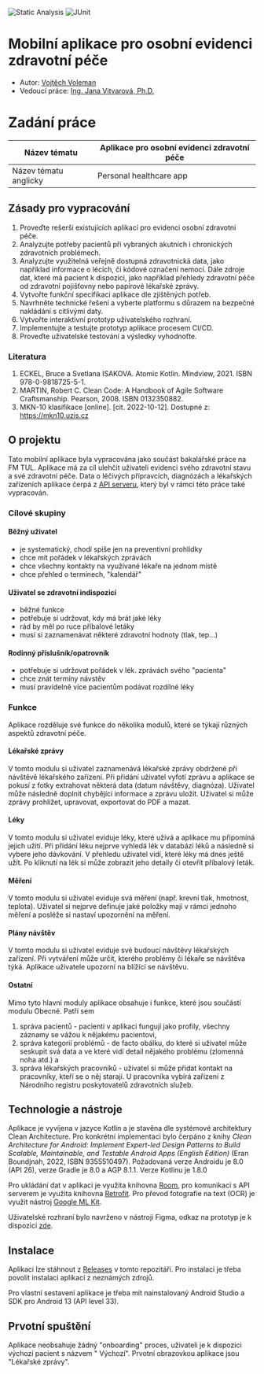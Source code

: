 ![Static Analysis](https://github.com/vvoleman/phr_android/actions/workflows/detekt.yml/badge.svg)
![JUnit](https://github.com/vvoleman/phr_android/actions/workflows/junit.yml/badge.svg)

# Mobilní aplikace pro osobní evidenci zdravotní péče

- Autor: [Vojtěch Voleman](https://github.com/vvoleman)
- Vedoucí práce: [Ing. Jana Vitvarová, Ph.D.](https://www.fm.tul.cz/personal/jana.vitvarova)

# Zadání práce

| Název tématu          | Aplikace pro osobní evidenci zdravotní péče |
|-----------------------|---------------------------------------------|
| Název tématu anglicky | Personal healthcare app                     |

## Zásady pro vypracování

1. Proveďte rešerši existujících aplikací pro evidenci osobní zdravotní péče.
2. Analyzujte potřeby pacientů při vybraných akutních i chronických zdravotních problémech.
3. Analyzujte využitelná veřejně dostupná zdravotnická data, jako například informace o lécích, či
   kódové označení nemocí. Dále zdroje dat, které má pacient k dispozici, jako například přehledy
   zdravotní péče od zdravotní pojišťovny nebo papírové lékařské zprávy.
4. Vytvořte funkční specifikaci aplikace dle zjištěných potřeb.
5. Navrhněte technické řešení a vyberte platformu s důrazem na bezpečné nakládání s citlivými daty.
6. Vytvořte interaktivní prototyp uživatelského rozhraní.
7. Implementujte a testujte prototyp aplikace procesem CI/CD.
8. Proveďte uživatelské testování a výsledky vyhodnoťte.

### Literatura

1. ECKEL, Bruce a Svetlana ISAKOVA. Atomic Kotlin. Mindview, 2021. ISBN 978-0-9818725-5-1.
2. MARTIN, Robert C. Clean Code: A Handbook of Agile Software Craftsmanship. Pearson, 2008. ISBN
   0132350882.
3. MKN-10 klasifikace [online]. [cit. 2022-10-12]. Dostupné z: https://mkn10.uzis.cz

## O projektu

Tato mobilní aplikace byla vypracována jako součást bakalářské práce na FM TUL. Aplikace má za cíl
ulehčit uživateli evidenci svého zdravotní stavu a své zdravotní péče. Data o léčivých přípravcích,
diagnózách a lékařských zařízeních aplikace čerpá z [API serveru](https://github.com/vvoleman/phr),
který byl v rámci této práce také vypracován.

### Cílové skupiny

#### Běžný uživatel

- je systematický, chodí spíše jen na preventivní prohlídky
- chce mít pořádek v lékařských zprávách
- chce všechny kontakty na využívané lékaře na jednom místě
- chce přehled o termínech, "kalendář"

#### Uživatel se zdravotní indispozicí

- běžné funkce
- potřebuje si udržovat, kdy má brát jaké léky
- rád by měl po ruce příbalové letáky
- musí si zaznamenávat některé zdravotní hodnoty (tlak, tep...)

#### Rodinný příslušník/opatrovník

- potřebuje si udržovat pořádek v lék. zprávách svého "pacienta"
- chce znát termíny návstěv
- musí pravidelně více pacientům podávat rozdílné léky

### Funkce

Aplikace rozděluje své funkce do několika modulů, které se týkají různých aspektů zdravotní péče.

#### Lékařské zprávy

V tomto modulu si uživatel zaznamenává lékařské zprávy obdržené při návštěvě lékařského zařízení.
Při přidání uživatel vyfotí zprávu a aplikace se pokusí z fotky extrahovat některá data (datum
návštěvy, diagnóza).
Uživatel může následně doplnit chybějící informace a zprávu uložit. Uživatel si může zprávy
prohlížet,
upravovat, exportovat do PDF a mazat.

#### Léky

V tomto modulu si uživatel eviduje léky, které užívá a aplikace mu připomíná jejich užití. Při
přidání
léku nejprve vyhledá lék v databázi léků a následně si vybere jeho dávkování. V přehledu uživatel
vidí,
které léky má dnes ještě užít. Po kliknutí na lék si může zobrazit jeho detaily či otevřít
příbalový leták.

#### Měření

V tomto modulu si uživatel eviduje svá měření (např. krevní tlak, hmotnost, teplota). Uživatel si
nejprve
definuje jaké položky mají v rámci jednoho měření a posléže si nastaví upozornění na měření.

#### Plány návštěv

V tomto modulu si uživatel eviduje své budoucí návštěvy lékařských zařízení. Při vytváření může
určit,
kterého problémy či lékaře se návštěva týká. Aplikace uživatele upozorní na blížící se návštěvu.

#### Ostatní

Mimo tyto hlavní moduly aplikace obsahuje i funkce, které jsou součástí modulu Obecné. Patří sem

1. správa pacientů - pacienti v aplikaci fungují jako profily, všechny záznamy se vážou k nějakému
   pacientovi,
2. správa kategorií problémů - de facto obálku, do které si uživatel může seskupit svá data a ve
   které
   vidí detail nějakého problému (zlomenná noha atd.) a
3. správa lékařských pracovníků - uživatel si může přidat kontakt na pracovníky, kteří se o něj
   starají.
   U pracovníka vybírá zařízení z Národního registru poskytovatelů zdravotních služeb.

## Technologie a nástroje

Aplikace je vyvíjena v jazyce Kotlin a je stavěna dle systémové architektury Clean Architecture.
Pro konkrétní implementaci bylo čerpáno z knihy *Clean Architecture for Android: Implement
Expert-led
Design Patterns to Build Scalable, Maintainable, and Testable Android Apps (English Edition)*
(Eran Boundjnah, 2022, ISBN 9355510497). Požadovaná verze Androidu je 8.0 (API 26), verze Gradle je
8.0 a AGP 8.1.1. Verze Kotlinu je 1.8.0

Pro ukládání dat v aplikaci je využita
knihovna [Room](https://developer.android.com/training/data-storage/room),
pro komunikaci s API serverem je využita knihovna [Retrofit](https://square.github.io/retrofit/).
Pro převod fotografie na text (OCR) je využit
nástroj [Google ML Kit](https://developers.google.com/ml-kit).

Uživatelské rozhraní bylo navrženo v nástroji Figma, odkaz na prototyp je k
dispozici [zde](https://www.figma.com/design/DAySWnTruVGtQRTTjM7kh4/PHR?node-id=102%3A40&t=xTlttjfjksAryQjZ-1).

## Instalace

Aplikaci lze stáhnout z [Releases](https://github.com/vvoleman/phr_android/releases/latest) v tomto
repozitáři. Pro instalaci je třeba povolit instalaci aplikací z neznámých zdrojů.

Pro vlastní sestavení aplikace je třeba mít nainstalovaný Android Studio a SDK pro Android 13 (API
level 33).

## Prvotní spuštění

Aplikace neobsahuje žádný "onboarding" proces, uživateli je k dispozici výchozí pacient s názvem "
Výchozí". Prvotní obrazovkou aplikace jsou "Lékařské zprávy".
